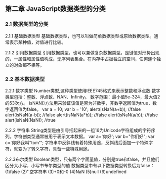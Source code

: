 ## 第二章 JavaScript数据类型的分类
### 2.1 数据类型的分类

2.1.1 基础数据类型
基础数据类型，也可以叫做简单数据类型或原始数据类型。通常表示某种值，对值进行比较。

2.1.2 引用数据类型
引用数据类型，也可以兼做复杂数据类型。是键值对形势出现的，一属性和属性值构成，无序列表集合。在内存中占据独立的空间，任何连个独立的对象都不相等。

### 2.2 基本数据类型
2.2.1 数字类型
Number类型,这种类型使用IEEE745格式来表示整数和浮点数.数字类型包括：整数、浮点数、NAN、Infinity。
数字范围：最小值5e-324，最大值2的53次方。
isNAN()方法用来验证该值是否为非数字，非数字返回值为true，数字返回值为false。
    var a = 10;
    var b = '10'; 
    alert(isNaN(a+b));    //false
    alert(isNaN(a-b));    //false
    alert(isNaN(a*b));    //false
    alert(isNaN(a/b));    //false
    alert(isNaN(NaN));    //true

2.2.2 字符串
String类型是由引号括起来的一组16为Unicode字符组成的字符序列。字符创类型通常被用于表示文本数据。
        var a='你好';
        var b="你们好"; 
        var c='你好我叫"tom"';
字符串中反斜线有着特殊用途，反斜线后面加一个特殊字符，就变为了转义字符，具备一些特殊用途。

2.2.3布尔类型
Boolean类型，只有两个字面量值，分别是true和false，并且他们区分大小写，小写书布尔类型的值
数据类型中有以下数据类型转换后为false：
(1)false
(2)''空字符串
(3)+0和-0
(4)NaN
(5)null
(6)undefined